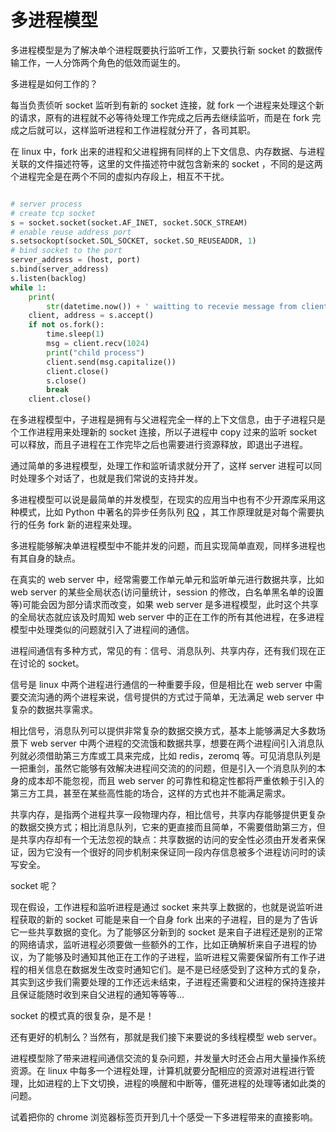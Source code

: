 # 多进程模型

多进程模型是为了解决单个进程既要执行监听工作，又要执行新 socket 的数据传输工作，一人分饰两个角色的低效而诞生的。

多进程是如何工作的？

每当负责侦听 socket 监听到有新的 socket 连接，就 fork 一个进程来处理这个新的请求，原有的进程就不必等待处理工作完成之后再去继续监听，而是在 fork 完成之后就可以，这样监听进程和工作进程就分开了，各司其职。

在 linux 中，fork 出来的进程和父进程拥有同样的上下文信息、内存数据、与进程关联的文件描述符等，这里的文件描述符中就包含新来的 socket ，不同的是这两个进程完全是在两个不同的虚拟内存段上，相互不干扰。


```python

# server process
# create tcp socket
s = socket.socket(socket.AF_INET, socket.SOCK_STREAM)
# enable reuse address port
s.setsockopt(socket.SOL_SOCKET, socket.SO_REUSEADDR, 1)
# bind socket to the port
server_address = (host, port)
s.bind(server_address)
s.listen(backlog)
while 1:
    print(
        str(datetime.now()) + ' waitting to recevie message from client')
    client, address = s.accept()
    if not os.fork():   
        time.sleep(1)  
        msg = client.recv(1024)
        print("child process")
        client.send(msg.capitalize())
        client.close()    
        s.close()       
        break          
    client.close()  
```

在多进程模型中，子进程是拥有与父进程完全一样的上下文信息，由于子进程只是个工作进程用来处理新的 socket 连接，所以子进程中 copy 过来的监听 socket 可以释放，而且子进程在工作完毕之后也需要进行资源释放，即退出子进程。

通过简单的多进程模型，处理工作和监听请求就分开了，这样 server 进程可以同时处理多个对话了，也就是我们常说的支持并发。

多进程模型可以说是最简单的并发模型，在现实的应用当中也有不少开源库采用这种模式，比如 Python 中著名的异步任务队列 [RQ](http://python-rq.org/) ，其工作原理就是对每个需要执行的任务 fork 新的进程来处理。

多进程能够解决单进程模型中不能并发的问题，而且实现简单直观，同样多进程也有其自身的缺点。

在真实的 web server 中，经常需要工作单元单元和监听单元进行数据共享，比如 web server 的某些全局状态(访问量统计，session 的修改，白名单黑名单的设置等)可能会因为部分请求而改变，如果 web server 是多进程模型，此时这个共享的全局状态就应该及时周知 web server 中的正在工作的所有其他进程，在多进程模型中处理类似的问题就引入了进程间的通信。

进程间通信有多种方式，常见的有：信号、消息队列、共享内存，还有我们现在正在讨论的 socket。

信号是 linux 中两个进程进行通信的一种重要手段，但是相比在 web server 中需要交流沟通的两个进程来说，信号提供的方式过于简单，无法满足 web server 中复杂的数据共享需求。

相比信号，消息队列可以提供非常复杂的数据交换方式，基本上能够满足大多数场景下 web server 中两个进程的交流饿和数据共享，想要在两个进程间引入消息队列就必须借助第三方库或工具来完成，比如 redis，zeromq 等。可见消息队列是一把重剑，虽然它能够有效解决进程间交流的的问题，但是引入一个消息队列的本身的成本却不能忽视，而且 web server 的可靠性和稳定性都将严重依赖于引入的第三方工具，甚至在某些高性能的场合，这样的方式也并不能满足需求。

共享内存，是指两个进程共享一段物理内存，相比信号，共享内存能够提供更复杂的数据交换方式；相比消息队列，它来的更直接而且简单，不需要借助第三方，但是共享内存却有一个无法忽视的缺点：共享数据的访问的安全性必须由开发者来保证，因为它没有一个很好的同步机制来保证同一段内存信息被多个进程访问时的读写安全。

socket 呢？

现在假设，工作进程和监听进程是通过 socket 来共享上数据的，也就是说监听进程获取的新的 socket 可能是来自一个自身 fork 出来的子进程，目的是为了告诉它一些共享数据的变化。为了能够区分新到的 socket 是来自子进程还是别的正常的网络请求，监听进程必须要做一些额外的工作，比如正确解析来自子进程的协议，为了能够及时通知其他正在工作的子进程，监听进程又需要保留所有工作子进程的相关信息在数据发生改变时通知它们。是不是已经感受到了这种方式的复杂，其实到这步我们需要处理的工作还远未结束，子进程还需要和父进程的保持连接并且保证能随时收到来自父进程的通知等等等...

socket 的模式真的很复杂，是不是！

还有更好的机制么？当然有，那就是我们接下来要说的多线程模型 web server。

进程模型除了带来进程间通信交流的复杂问题，并发量大时还会占用大量操作系统资源。在 linux 中每多一个进程处理，计算机就要分配相应的资源对进程进行管理，比如进程的上下文切换，进程的唤醒和中断等，僵死进程的处理等诸如此类的问题。

试着把你的 chrome 浏览器标签页开到几十个感受一下多进程带来的直接影响。